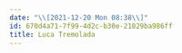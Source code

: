 ```yaml
---
date: "\\[2021-12-20 Mon 08:38\\]"
id: 670d4a71-7f99-4d2c-b30e-21829ba986ff
title: Luca Tremolada
---
```


